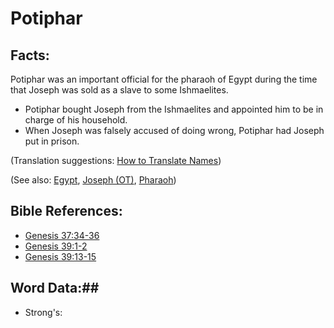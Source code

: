 # Potiphar #

## Facts: ##

Potiphar was an important official for the pharaoh of Egypt during the time that Joseph was sold as a slave to some Ishmaelites.

* Potiphar bought Joseph from the Ishmaelites and appointed him to be in charge of his household.
* When Joseph was falsely accused of doing wrong, Potiphar had Joseph put in prison.

(Translation suggestions: [How to Translate Names](rc://en/ta/man/translate/translate-names))

(See also: [Egypt](../other/egypt.md), [Joseph (OT)](../other/josephot.md), [Pharaoh](../other/pharaoh.md))

## Bible References: ##

* [Genesis 37:34-36](rc://en/tn/help/gen/37/34)
* [Genesis 39:1-2](rc://en/tn/help/gen/39/01)
* [Genesis 39:13-15](rc://en/tn/help/gen/39/13)

## Word Data:##

* Strong's: 


